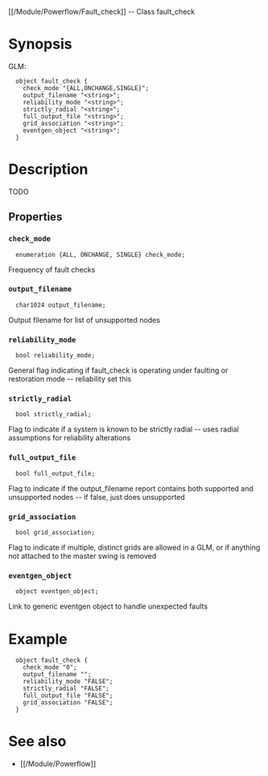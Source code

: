 [[/Module/Powerflow/Fault_check]] -- Class fault_check

# Synopsis

GLM:

~~~
  object fault_check {
    check_mode "{ALL,ONCHANGE,SINGLE}";
    output_filename "<string>";
    reliability_mode "<string>";
    strictly_radial "<string>";
    full_output_file "<string>";
    grid_association "<string>";
    eventgen_object "<string>";
  }
~~~

# Description

TODO

## Properties

### `check_mode`
~~~
  enumeration {ALL, ONCHANGE, SINGLE} check_mode;
~~~

Frequency of fault checks

### `output_filename`
~~~
  char1024 output_filename;
~~~

Output filename for list of unsupported nodes

### `reliability_mode`
~~~
  bool reliability_mode;
~~~

General flag indicating if fault_check is operating under faulting or restoration mode -- reliability set this

### `strictly_radial`
~~~
  bool strictly_radial;
~~~

Flag to indicate if a system is known to be strictly radial -- uses radial assumptions for reliability alterations

### `full_output_file`
~~~
  bool full_output_file;
~~~

Flag to indicate if the output_filename report contains both supported and unsupported nodes -- if false, just does unsupported

### `grid_association`
~~~
  bool grid_association;
~~~

Flag to indicate if multiple, distinct grids are allowed in a GLM, or if anything not attached to the master swing is removed

### `eventgen_object`
~~~
  object eventgen_object;
~~~

Link to generic eventgen object to handle unexpected faults

# Example

~~~
  object fault_check {
    check_mode "0";
    output_filename "";
    reliability_mode "FALSE";
    strictly_radial "FALSE";
    full_output_file "FALSE";
    grid_association "FALSE";
  }
~~~

# See also
* [[/Module/Powerflow]]

